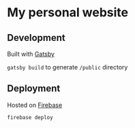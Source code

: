 # My personal website

## Development
Built with [Gatsby](https://www.gatsbyjs.org/)

`gatsby build` to generate `/public` directory


## Deployment

Hosted on [Firebase](https://firebase.google.com/docs/hosting/deploying)

`firebase deploy`
